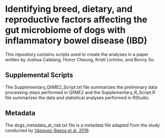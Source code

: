 # Identifying breed, dietary, and reproductive factors affecting the gut microbiome of dogs with inflammatory bowel disease (IBD)

This repository contains scripts used to create the analyses in a paper written by Joshua Calalang, Honor Cheung, Kristi Lichimo, and Bonny So.   

## Supplemental Scripts 
The Supplementary_QIIME2_Script.txt file summarizes the preliminary data processing steps performed in QIIME2 and the Supplementary_R_Script.R file summarizes the data and statistical analyses performed in RStudio.  

## Metadata 
The dogs_metadata_at_risk.txt file is a metadata file adapted from the study conducted by [Vázquez-Baeza et al. 2016](https://www.nature.com/articles/nmicrobiol2016177).
